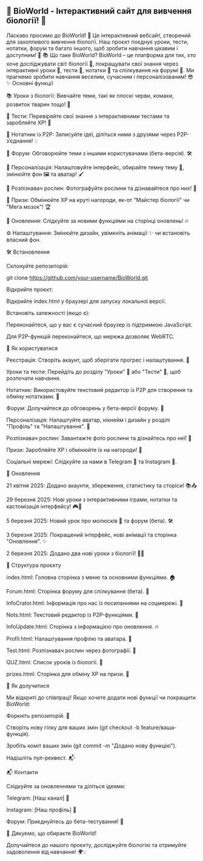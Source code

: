 🌿 BioWorld - Інтерактивний сайт для вивчення біології! 🧬
---
Ласкаво просимо до BioWorld! 🎉 Це інтерактивний вебсайт, створений для захопливого вивчення біології. Наш проєкт поєднує уроки, тести, нотатки, форум та багато іншого, щоб зробити навчання цікавим і доступним! 🚀
📚 Що таке BioWorld?
BioWorld – це платформа для тих, хто хоче досліджувати світ біології 🌱, покращувати свої знання через інтерактивні уроки 📖, тести 🧪, нотатки 📝 та спілкування на форумі 💬. Ми прагнемо зробити навчання веселим, сучасним і персоналізованим! 😎
✨ Основні функції





📚 Уроки з біології: Вивчайте теми, такі як плоскі черви, комахи, розвиток тварин тощо! 🐛



🧪 Тести: Перевіряйте свої знання з інтерактивними тестами та заробляйте XP! 🎯



📝 Нотатник із P2P: Записуйте ідеї, діліться ними з друзями через P2P-з’єднання! 💡



💬 Форум: Обговорюйте теми з іншими користувачами (бета-версія). 🛠️



🎨 Персоналізація: Налаштовуйте інтерфейс, обирайте темну тему 🌙, змінюйте фон 🖼️ та аватар! 🖌️



🌿 Розпізнавач рослин: Фотографуйте рослини та дізнавайтеся про них! 📸



🎁 Призи: Обмінюйте XP на круті нагороди, як-от "Майстер біології" чи "Мега мозок"! 🏆



📢 Оновлення: Слідкуйте за новими функціями на сторінці оновлень! 🔥



⚙️ Налаштування: Змінюйте дизайн, увімкніть анімації ✨ чи встановіть власний фон.

🛠️ Встановлення





Склонуйте репозиторій:

git clone https://github.com/your-username/BioWorld.git



Відкрийте проєкт:





Відкрийте index.html у браузері для запуску локальної версії.



Встановіть залежності (якщо є):





Переконайтеся, що у вас є сучасний браузер із підтримкою JavaScript.



Для P2P-функцій переконайтеся, що мережа дозволяє WebRTC.

🚀 Як користуватися





Реєстрація: Створіть акаунт, щоб зберігати прогрес і налаштування. 👤



Уроки та тести: Перейдіть до розділу "Уроки" 📖 або "Тести" 🧪, щоб розпочати навчання.



Нотатник: Використовуйте текстовий редактор із P2P для створення та обміну нотатками. 📝



Форум: Долучайтеся до обговорень у бета-версії форуму. 💬



Персоналізація: Налаштуйте аватар, нікнейм і дизайн у розділі "Профіль" та "Налаштування". 🎨



Розпізнавач рослин: Завантажте фото рослини та дізнайтесь про неї! 🌿



Призи: Заробляйте XP і обмінюйте їх на нагороди! 🎁



Соціальні мережі: Слідкуйте за нами в Telegram 📢 та Instagram 📸.

📅 Оновлення





21 квітня 2025: Додано акаунти, збереження, статистику та сторіси! 📚📤



29 березня 2025: Нові уроки з інтерактивними іграми, нотатки та кастомізація інтерфейсу! 🎮🎨



5 березня 2025: Новий урок про молюсків 🐚 та форум (бета). 🛠️



3 березня 2025: Покращений інтерфейс, нові анімації та сторінка "Оновлення". ✨



2 березня 2025: Додано два нові уроки з біології! 🌿🔬

📖 Структура проєкту





index.html: Головна сторінка з меню та основними функціями. 🏠



Forum.html: Сторінка форуму для спілкування (бета). 💬



InfoCrator.html: Інформація про нас із посиланнями на соцмережі. 📢



Nots.html: Текстовий редактор із P2P-функціями. 📝



InfoUpdate.html: Сторінка з інформацією про оновлення. 🔥



Profil.html: Налаштування профілю та аватара. 🎨



Test.html: Розпізнавач рослин через фотографії. 🌿



QUZ.html: Список уроків із біології. 📖



prizes.html: Сторінка для обміну XP на призи. 🎁

🤝 Як долучитися

Ми відкриті до співпраці! Якщо хочете додати нові функції чи покращити BioWorld:





Форкніть репозиторій. 🍴



Створіть нову гілку для ваших змін (git checkout -b feature/ваша-функція).



Зробіть коміт ваших змін (git commit -m "Додано нову функцію").



Надішліть пул-реквест. 📬

📬 Контакти

Слідкуйте за оновленнями та діліться ідеями:





Telegram: [Наш канал] 📢



Instagram: [Наш профіль] 📸



Форум: Приєднуйтесь до бета-тестування! 💬

🎉 Дякуємо, що обираєте BioWorld!

Долучайтеся до нашого проєкту, досліджуйте біологію та отримуйте задоволення від навчання! 🌍💡
